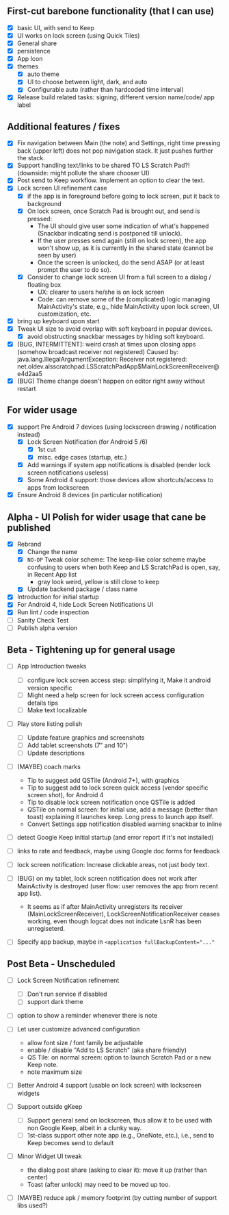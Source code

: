 ## First-cut barebone functionality (that I can use)
- [x] basic UI, with send to Keep
- [x] UI works on lock screen (using Quick Tiles)
- [x] General share
- [x] persistence
- [x] App Icon
- [x] themes
    - [x] auto theme
    - [x] UI to choose between light, dark, and auto
    - [x] Configurable auto (rather than hardcoded time interval)
- [x] Release build related tasks: signing, different version name/code/ app label

## Additional features / fixes
- [x] Fix navigation between Main (the note) and Settings, right time pressing back (upper left) does not pop navigation stack. 
It just pushes further the stack.
- [x] Support handling text/links to be shared TO LS Scratch Pad?! (downside: might pollute the share chooser UI)
- [x] Post send to Keep workflow. Implement an option to clear the text.
- [x] Lock screen UI refinement case
    - [x] if the app is in foreground before going to lock screen, put it back to background
    - [x] On lock screen, once Scratch Pad is brought out, and send is pressed:
        - The UI should give user some indication of what's happened (Snackbar indicating send is postponed till unlock).
        - If the user presses send again (still on lock screen), the app won't show up, as
        it is currently in the shared state (cannot be seen by user)
        - Once the screen is unlocked, do the send ASAP (or at least prompt the user to do so).
    - [x] Consider to change lock screen UI from a full screen to a dialog / floating box
        - UX: clearer to users he/she is on lock screen
        - Code: can remove some of the (complicated) logic managing MainActivity's state, e.g., 
         hide MainActivity upon lock screen, UI customization, etc.
- [x] bring up keyboard upon start
- [x] Tweak UI size to avoid overlap with soft keyboard in popular devices.
  - [x] avoid obstructing snackbar messages by hiding soft keyboard.  

- [x] (BUG, INTERMITTENT]: weird crash at times upon closing apps (somehow broadcast receiver not registered)
  Caused by: java.lang.IllegalArgumentException: Receiver not registered: net.oldev.alsscratchpad.LSScratchPadApp$MainLockScreenReceiver@e4d2aa5
- [x] (BUG) Theme change doesn't happen on editor right away without restart
  
## For wider usage        
- [x] support Pre Android 7 devices (using lockscreen drawing / notification instead)
  - [x] Lock Screen Notification (for Android 5 /6)
    - [x] 1st cut
    - [x] misc. edge cases (startup, etc.)
  - [x] Add warnings if system app notifications is disabled (render lock screen notifications useless)
  - [x] Some Android 4 support: those devices allow shortcuts/access to apps from lockscreen
- [x] Ensure Android 8 devices (in particular notification)

## Alpha - UI Polish for wider usage that cane be published    
- [x] Rebrand
  - [x] Change the name
  - [x] `NO-OP` Tweak color scheme: The keep-like color scheme maybe confusing to users when both Keep and LS ScratchPad is open, say, in Recent App list
    - gray look weird, yellow is still close to keep
  - [x] Update backend package / class name  
  
- [x] Introduction for initial startup
- [x] For Android 4, hide Lock Screen Notifications UI
- [x] Run lint / code inspection
- [ ] Sanity Check Test
- [ ] Publish alpha version 

## Beta - Tightening up for general usage
- [ ] App Introduction tweaks
  - [ ] configure lock screen access step: simplifying it, Make it android version specific
  - [ ] Might need a help screen for lock screen access configuration details tips
  - [ ] Make text localizable

- [ ] Play store listing polish
  - [ ] Update feature graphics and screenshots
  - [ ] Add tablet screenshots (7" and 10")
  - [ ] Update descriptions
  
- [ ] (MAYBE) coach marks
  - Tip to suggest add QSTile (Android 7+), with graphics
  - Tip to suggest add to lock screen quick access (vendor specific screen shot), for Android 4
  - Tip to disable lock screen notification once QSTile is added
  - QSTile on normal screen: for initial use, add a message (better than toast) explaining it launches keep. Long press to launch app itself.
  - Convert Settings app notification disabled warning snackbar to inline 
      
- [ ] detect Google Keep initial startup (and error report if it's not installed)

- [ ] links to rate and feedback, maybe using Google doc forms for feedback

- [ ] lock screen notification: Increase clickable areas, not just body text.

- [ ] (BUG) on my tablet, lock screen notification does not work after MainActivity is destroyed (user flow: user removes the app from recent app list). 
  - It seems as if after MainActivity unregisters its receiver (MainLockScreenReceiver), LockScreenNotificationReceiver ceases working, even though logcat does not indicate LsnR has been unregiseterd.

- [ ] Specify app backup, maybe in `<application fullBackupContent="..."`


## Post Beta - Unscheduled 
- [ ] Lock Screen Notification refinement
  - [ ] Don't run service if disabled      
  - [ ] support dark theme

- [ ] option to show a reminder whenever there is note
- [ ] Let user customize advanced configuration
   - allow font size / font family be adjustable
   - enable / disable "Add to LS Scratch" (aka share friendly)
   - QS Tile: on normal screen: option to launch Scratch Pad or a new Keep note.
   - note maximum size 

- [ ] Better Android 4 support (usable on lock screen) with lockscreen widgets 

- [ ] Support outside gKeep
   - [ ] Support general send on lockscreen, thus allow it to be used with non Google Keep, albeit in a clunky way.
   - [ ] 1st-class support other note app (e.g., OneNote, etc.), i.e., send to Keep becomes send to default

- [ ] Minor Widget UI tweak
  - the dialog post share (asking to clear it): move it up (rather than center)
  - Toast (after unlock) may need to be moved up too.

- [ ] (MAYBE) reduce apk / memory footprint (by cutting number of support libs used?)
